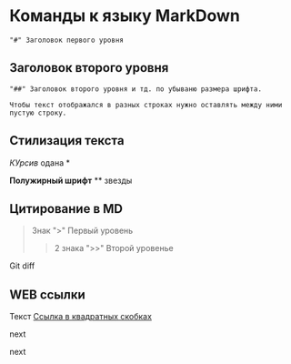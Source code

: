 # Команды к языку MarkDown
```
"#" Заголовок первого уровня
```
## Заголовок второго уровня
``````
"##" Заголовок второго уровня и тд. по убываню размера шрифта.
``````
```
Чтобы текст отображался в разных строках нужно оставлять между ними пустую строку.
```
## Стилизация текста


*КУрсив* одана *

**Полужирный шрифт** ** звезды

## Цитирование в MD
>Знак ">" Первый уровень
>> 2 знака ">>" Второй уровеньe

Git diff

## WEB ссылки
Текст [Ссылка в квадратных скобках](http.www.ex.ru "Вспывающее окно в кавычках")

next

next